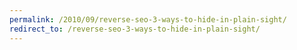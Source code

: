 ```yaml
---
permalink: /2010/09/reverse-seo-3-ways-to-hide-in-plain-sight/
redirect_to: /reverse-seo-3-ways-to-hide-in-plain-sight/
---
```

